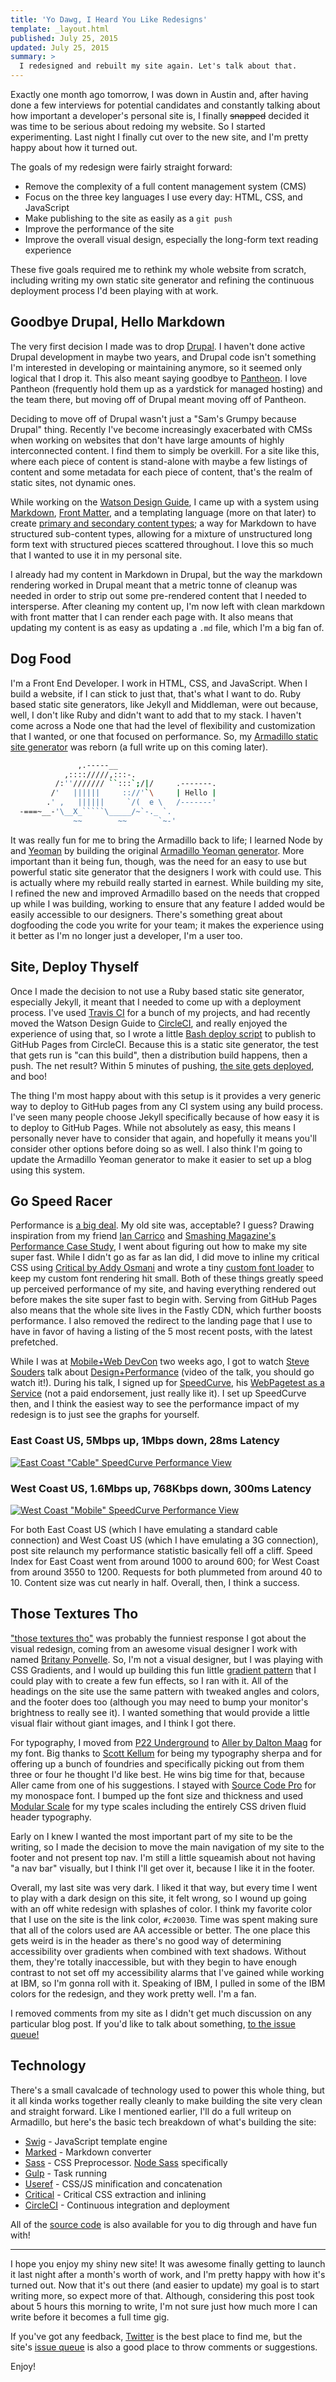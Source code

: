 ```yaml
---
title: 'Yo Dawg, I Heard You Like Redesigns'
template: _layout.html
published: July 25, 2015
updated: July 25, 2015
summary: >
  I redesigned and rebuilt my site again. Let's talk about that.
---
```

Exactly one month ago tomorrow, I was down in Austin and, after having done a few interviews for potential candidates and constantly talking about how important a developer's personal site is, I finally ~~snapped~~ decided it was time to be serious about redoing my website. So I started experimenting. Last night I finally cut over to the new site, and I'm pretty happy about how it turned out.

The goals of my redesign were fairly straight forward:

* Remove the complexity of a full content management system (CMS)
* Focus on the three key languages I use every day: HTML, CSS, and JavaScript
* Make publishing to the site as easily as a `git push`
* Improve the performance of the site
* Improve the overall visual design, especially the long-form text reading experience

These five goals required me to rethink my whole website from scratch, including writing my own static site generator and refining the continuous deployment process I'd been playing with at work.

## Goodbye Drupal, Hello Markdown

The very first decision I made was to drop [Drupal](https://www.drupal.org/). I haven't done active Drupal development in maybe two years, and Drupal code isn't something I'm interested in developing or maintaining anymore, so it seemed only logical that I drop it. This also meant saying goodbye to [Pantheon](https://pantheon.io/). I love Pantheon (frequently hold them up as a yardstick for managed hosting) and the team there, but moving off of Drupal meant moving off of Pantheon.

Deciding to move off of Drupal wasn't just a "Sam's Grumpy because Drupal" thing. Recently I've become increasingly exacerbated with CMSs when working on websites that don't have large amounts of highly interconnected content. I find them to simply be overkill. For a site like this, where each piece of content is stand-alone with maybe a few listings of content and some metadata for each piece of content, that's the realm of static sites, not dynamic ones.

While working on the [Watson Design Guide](https://github.com/IBM-Watson/design-guide), I came up with a system using [Markdown](https://help.github.com/articles/github-flavored-markdown/), [Front Matter](http://jekyllrb.com/docs/frontmatter/), and a templating language (more on that later) to create [primary and secondary content types](https://github.com/IBM-Watson/design-guide/wiki/Content-Models); a way for Markdown to have structured sub-content types, allowing for a mixture of unstructured long form text with structured pieces scattered throughout. I love this so much that I wanted to use it in my personal site.

I already had my content in Markdown in Drupal, but the way the markdown rendering worked in Drupal meant that a metric tonne of cleanup was needed in order to strip out some pre-rendered content that I needed to intersperse. After cleaning my content up, I'm now left with clean markdown with front matter that I can render each page with. It also means that updating my content is as easy as updating a `.md` file, which I'm a big fan of.

## Dog Food

I'm a Front End Developer. I work in HTML, CSS, and JavaScript. When I build a website, if I can stick to just that, that's what I want to do. Ruby based static site generators, like Jekyll and Middleman, were out because, well, I don't like Ruby and didn't want to add that to my stack. I haven't come across a Node one that had the level of flexibility and customization that I wanted, or one that focused on performance. So, my [Armadillo static site generator](https://github.com/Snugug/gulp-armadillo) was reborn (a full write up on this coming later).

```bash
               ,.-----__
            ,:::://///,:::-.
          /:''/////// ``:::`;/|/     .-------.
         /'   ||||||     :://'`\     | Hello |
        .' ,   ||||||     `/(  e \   /-------'
  -===~__-'\__X_`````\_____/~`-._ `.  
              ~~        ~~       `~-'
```

It was really fun for me to bring the Armadillo back to life; I learned Node by and [Yeoman](http://yeoman.io/) by building the original [Armadillo Yeoman generator](https://github.com/Snugug/generator-armadillo). More important than it being fun, though, was the need for an easy to use but powerful static site generator that the designers I work with could use. This is actually where my rebuild really started in earnest. While building my site, I refined the new and improved Armadillo based on the needs that cropped up while I was building, working to ensure that any feature I added would be easily accessible to our designers. There's something great about dogfooding the code you write for your team; it makes the experience using it better as I'm no longer just a developer, I'm a user too.

## Site, Deploy Thyself

Once I made the decision to not use a Ruby based static site generator, especially Jekyll, it meant that I needed to come up with a deployment process. I've used [Travis CI](https://travis-ci.org/) for a bunch of my projects, and had recently moved the Watson Design Guide to [CircleCI](https://circleci.com/), and really enjoyed the experience of using that, so I wrote a little [Bash deploy script](https://github.com/Snugug/blog/blob/master/.deploy.sh) to publish to GitHub Pages from CircleCI. Because this is a static site generator, the test that gets run is "can this build", then a distribution build happens, then a push. The net result? Within 5 minutes of pushing, [the site gets deployed](https://circleci.com/gh/Snugug/blog/tree/master), and boo!

The thing I'm most happy about with this setup is it provides a very generic way to deploy to GitHub pages from any CI system using any build process. I've seen many people choose Jekyll specifically because of how easy it is to deploy to GitHub Pages. While not absolutely as easy, this means I personally never have to consider that again, and hopefully it means you'll consider other options before doing so as well. I also think I'm going to update the Armadillo Yeoman generator to make it easier to set up a blog using this system.

## Go Speed Racer

Performance is [a big deal](http://snugug.com/musings/performance-sketches/). My old site was, acceptable? I guess? Drawing inspiration from my friend [Ian Carrico](https://iamcarrico.com/) and [Smashing Magazine's Performance Case Study](http://www.smashingmagazine.com/2014/09/improving-smashing-magazine-performance-case-study/), I went about figuring out how to make my site super fast. While I didn't go as far as Ian did, I did move to inline my critical CSS using [Critical by Addy Osmani](https://github.com/addyosmani/critical) and wrote a tiny [custom font loader](https://github.com/Snugug/blog/blob/master/templates/_index.html#L16-L57) to keep my custom font rendering hit small. Both of these things greatly speed up perceived performance of my site, and having everything rendered out before makes the site super fast to begin with. Serving from GitHub Pages also means that the whole site lives in the Fastly CDN, which further boosts performance. I also removed the redirect to the landing page that I use to have in favor of having a listing of the 5 most recent posts, with the latest prefetched.

 While I was at [Mobile+Web DevCon](http://mobilewebdevconference.com/san-francisco-july-2015/agenda/) two weeks ago, I got to watch [Steve Souders](http://stevesouders.com/) talk about [Design+Performance](https://www.youtube.com/watch?v=A9rKO2rhYYM) (video of the talk, you should go watch it!). During his talk, I signed up for [SpeedCurve](https://speedcurve.com/), his [WebPagetest as a Service](http://www.webpagetest.org/) (not a paid endorsement, just really like it). I set up SpeedCurve then, and I think the easiest way to see the performance impact of my redesign is to just see the graphs for yourself.

 ### East Coast US, 5Mbps up, 1Mbps down, 28ms Latency

 [![East Coast "Cable" SpeedCurve Performance View](/images/yo-dawg-i-heard-you-like-redesigns/cable.png)](/images/yo-dawg-i-heard-you-like-redesigns/cable.png)

 ### West Coast US, 1.6Mbps up, 768Kbps down, 300ms Latency

 [![West Coast "Mobile" SpeedCurve Performance View](/images/yo-dawg-i-heard-you-like-redesigns/mobile.png)](/images/yo-dawg-i-heard-you-like-redesigns/mobile.png)

For both East Coast US (which I have emulating a standard cable connection) and West Coast US (which I have emulating a 3G connection), post site relaunch my performance statistic basically fell off a cliff. Speed Index for East Coast went from around 1000 to around 600; for West Coast from around 3550 to 1200. Requests for both plummeted from around 40 to 10. Content size was cut nearly in half. Overall, then, I think a success.

## Those Textures Tho

["those textures tho"](https://twitter.com/britanyponvelle/status/624752936703258624) was probably the funniest response I got about the visual redesign, coming from an awesome visual designer I work with named [Britany Ponvelle](http://britanyponvelle.com/). So, I'm not a visual designer, but I was playing with CSS Gradients, and I would up building this fun little [gradient pattern](https://github.com/Snugug/blog/blob/master/sass/global/_heading.scss) that I could play with to create a few fun effects, so I ran with it. All of the headings on the site use the same pattern with tweaked angles and colors, and the footer does too (although you may need to bump your monitor's brightness to really see it). I wanted something that would provide a little visual flair without giant images, and I think I got there.

For typography, I moved from [P22 Underground](https://www.p22.com/family-Underground) to [Aller by Dalton Maag](https://www.daltonmaag.com/aller) for my font. Big thanks to [Scott Kellum](http://scottkellum.com/) for being my typography sherpa and for offering up a bunch of foundries and specifically picking out from them three or four he thought I'd like best. He wins big time for that, because Aller came from one of his suggestions. I stayed with [Source Code Pro](http://adobe-fonts.github.io/source-code-pro/) for my monospace font. I bumped up the font size and thickness and used [Modular Scale](https://github.com/modularscale/modularscale-sass) for my type scales including the entirely CSS driven fluid header typography.

Early on I knew I wanted the most important part of my site to be the writing, so I made the decision to move the main navigation of my site to the footer and not present top nav. I'm still a little squeamish about not having "a nav bar" visually, but I think I'll get over it, because I like it in the footer.

Overall, my last site was very dark. I liked it that way, but every time I went to play with a dark design on this site, it felt wrong, so I wound up going with an off white redesign with splashes of color. I think my favorite color that I use on the site is the link color, `#c20030`. Time was spent making sure that all of the colors used are AA accessible or better. The one place this gets weird is in the header as there's no good way of determining accessibility over gradients when combined with text shadows. Without them, they're totally inaccessible, but with they begin to have enough contrast to not set off my accessibility alarms that I've gained while working at IBM, so I'm gonna roll with it. Speaking of IBM, I pulled in some of the IBM colors for the redesign, and they work pretty well. I'm a fan.

I removed comments from my site as I didn't get much discussion on any particular blog post. If you'd like to talk about something, [to the issue queue!](https://github.com/snugug/blog/issues)

## Technology

There's a small cavalcade of technology used to power this whole thing, but it all kinda works together really cleanly to make building the site very clean and straight forward. Like I mentioned earlier, I'll do a full writeup on Armadillo, but here's the basic tech breakdown of what's building the site:

* [Swig](http://paularmstrong.github.io/swig/) - JavaScript template engine
* [Marked](https://github.com/chjj/marked) - Markdown converter
* [Sass](http://sass-lang.com/) - CSS Preprocessor. [Node Sass](https://github.com/sass/node-sass) specifically
* [Gulp](http://gulpjs.com/) - Task running
* [Useref](https://github.com/digisfera/useref) - CSS/JS minification and concatenation
* [Critical](https://github.com/addyosmani/critical) - Critical CSS extraction and inlining
* [CircleCI](https://circleci.com/) - Continuous integration and deployment

All of the [source code](https://github.com/snugug/blog) is also available for you to dig through and have fun with!

<hr>

I hope you enjoy my shiny new site! It was awesome finally getting to launch it last night after a month's worth of work, and I'm pretty happy with how it's turned out. Now that it's out there (and easier to update) my goal is to start writing more, so expect more of that. Although, considering this post took about 5 hours this morning to write, I'm not sure just how much more I can write before it becomes a full time gig.

If you've got any feedback, [Twitter](https://twitter.com/snugug) is the best place to find me, but the site's [issue queue](https://github.com/snugug/blog/issues) is also a good place to throw comments or suggestions.

Enjoy!
